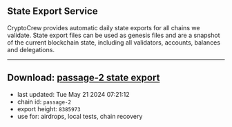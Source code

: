 ## State Export Service
CryptoCrew provides automatic daily state exports for all chains we validate. State export files can be used as genesis files and are a snapshot of the current blockchain state, including all validators, accounts, balances and delegations.

---
**Download: [passage-2 state export](https://dl-eu2.ccvalidators.com/SERVICE/passage/passage-2_export_8385973.json)**
---

- last updated: Tue May 21 2024 07:21:12
- chain id: `passage-2`
- export height: `8385973`
- use for: airdrops, local tests, chain recovery
